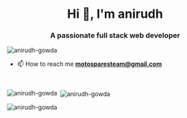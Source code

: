 <h1 align="center">Hi 👋, I'm anirudh</h1>
<h3 align="center">A passionate full stack web developer</h3>

<p align="left"> <img src="https://komarev.com/ghpvc/?username=anirudh-gowda&label=Profile%20views&color=0e75b6&style=flat" alt="anirudh-gowda" /> </p>

- 📫 How to reach me **motosparesteam@gmail.com**

<br/>

<p><img align="left" src="https://github-readme-stats.vercel.app/api/top-langs?username=anirudh-gowda&show_icons=true&locale=en&layout=compact" alt="anirudh-gowda" /></p>

<p>&nbsp;<img align="center" src="https://github-readme-stats.vercel.app/api?username=anirudh-gowda&show_icons=true&locale=en" alt="anirudh-gowda" /></p>

<p><img align="center" src="https://github-readme-streak-stats.herokuapp.com/?user=anirudh-gowda&" alt="anirudh-gowda" /></p>
